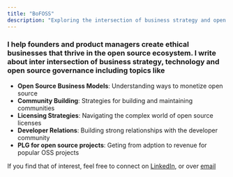 ```yaml
---
title: "BoFOSS"
description: "Exploring the intersection of business strategy and open source software development"
---
```



### I help founders and product managers create ethical businesses that thrive in the open source ecosystem. I write about inter intersection of business strategy, technology and open source governance including topics like
<div class="left-align">

- **Open Source Business Models**: Understanding ways to monetize open source
- **Community Building**: Strategies for building and maintaining communities
- **Licensing Strategies**: Navigating the complex world of open source licenses
- **Developer Relations**: Building strong relationships with the developer community
- **PLG for open source projects**: Geting from adption to revenue for popular OSS projects

</div>

If you find that of interest, feel free to connect on [LinkedIn](https://linkedin.com/in/mandysidana), or over [email](mandysidana@proton.me)
